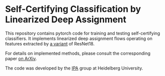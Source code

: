 # Self-Certifying Classification by Linearized Deep Assignment

This repository contains pytorch code for training and testing self-certifying classifiers. It implements linearized deep assignment flows operating on features extracted by [a variant](https://github.com/kuangliu/pytorch-cifar) of ResNet18.

For details on implemented methods, please consult the corresponding paper [on ArXiv](https://arxiv.org/abs/2201.11162).

The code was developed by the [IPA](https://ipa.math.uni-heidelberg.de) group at Heidelberg University.